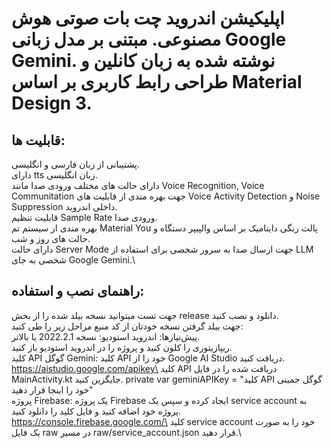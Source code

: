# اپلیکیشن اندروید چت بات صوتی هوش مصنوعی. مبتنی بر مدل زبانی Google Gemini. نوشته شده به زبان کانلین و طراحی رابط کاربری بر اساس Material Design 3.

## قابلیت ها:
پشتیبانی از زبان فارسی و انگلیسی.\
دارای tts زبان انگلیسی.\
دارای حالت های مختلف ورودی صدا مانند Voice Recognition, Voice Communitation جهت بهره مندی از قابلیت های Voice Activity Detection و Noise Suppression داخلی اندروید.\
قابلیت تنظیم Sample Rate ورودی صدا.\
بهره مندی از سیستم تم Material You پالت رنگی داینامیک بر اساس والپیپر دستگاه و حالت های روز و شب.\
دارای حالت Server Mode جهت ارسال صدا به سرور شخصی برای استفاده از LLM شخصی به جای Google Gemini.\

## راهنمای نصب و استفاده:
جهت تست میتوانید نسخه بیلد شده را از بخش release دانلود و نصب کنید.\
جهت بیلد گرفتن نسخه خودتان از کد منبع مراحل زیر را طی کنید:\
پیش‌نیازها:
اندروید استودیو: نسخه 2022.2.1 یا بالاتر.\
ریپازیتوری را کلون کنید و پروژه را در اندروید استودیو باز کنید.\
کلید API گوگل Gemini: کلید API خود را از Google AI Studio دریافت کنید. https://aistudio.google.com/apikey\
کلید API دریافت شده را در فایل MainActivity.kt جایگزین کنید. private var geminiAPIKey = "کلید API گوگل جمینی خود را اینجا قرار دهید"\
پروژه Firebase: یک پروژه Firebase ایجاد کرده و سپس یک service account به پروژه خود اضافه کنید و فایل کلید را دانلود کنید. https://console.firebase.google.com/\
کلید service account خود را به صورت یک فایل raw در مسیر raw/service_account.json قرار دهید.\

